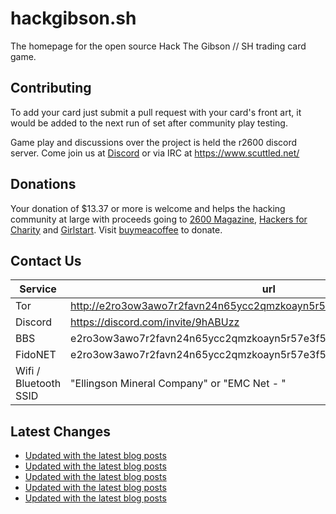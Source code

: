 # hackgibson.sh
The homepage for the open source Hack The Gibson // SH trading card game.


## Contributing

To add your card just submit a pull request with your card's front art, it would be added to the next run of set after community play testing.

Game play and discussions over the project is held the r2600 discord server. Come join us at [Discord](https://discord.com/invite/9hABUzz) or via IRC at https://www.scuttled.net/


## Donations

Your donation of $13.37 or more is welcome and helps the hacking community at large with proceeds going to [2600 Magazine](https://2600.com/), [Hackers for Charity](https://hackersforcharity.org) and [Girlstart](https://girlstart.org).  Visit [buymeacoffee](https://www.buymeacoffee.com/hackgibson.sh) to donate.


## Contact Us

Service | url
-|-
Tor | http://e2ro3ow3awo7r2favn24n65ycc2qmzkoayn5r57e3f56nvjwdcgg32ad.onion
Discord | https://discord.com/invite/9hABUzz
BBS | e2ro3ow3awo7r2favn24n65ycc2qmzkoayn5r57e3f56nvjwdcgg32ad.onion:23
FidoNET | e2ro3ow3awo7r2favn24n65ycc2qmzkoayn5r57e3f56nvjwdcgg32ad.onion:24554
Wifi / Bluetooth SSID | "Ellingson Mineral Company" or "EMC Net - <fidonet address>"

## Latest Changes
<!-- BLOG-POST-LIST:START -->
- [Updated with the latest blog posts](https://github.com/DFW2600/hackgibson.sh/commit/662c2b2955f769d0203d5ee4a58e75e568e547bf)
- [Updated with the latest blog posts](https://github.com/DFW2600/hackgibson.sh/commit/15b5931dc83e31f8e31cc48a2aff721f6da3ee68)
- [Updated with the latest blog posts](https://github.com/DFW2600/hackgibson.sh/commit/847608d5ffdf5fa3c770bf96cf782bfe6fd0fcfe)
- [Updated with the latest blog posts](https://github.com/DFW2600/hackgibson.sh/commit/790d46d85b0eb5e204019e52c05d15d16ec5cbaa)
- [Updated with the latest blog posts](https://github.com/DFW2600/hackgibson.sh/commit/7a09bc5a5a5a734effe37f2bdcacac015afeb1bc)
<!-- BLOG-POST-LIST:END -->
